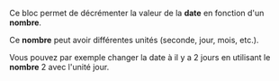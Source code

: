 Ce bloc permet de décrémenter la valeur de la **date** en fonction d'un **nombre**.

Ce **nombre** peut avoir différentes unités (seconde, jour, mois, etc.).

Vous pouvez par exemple changer la date à il y a 2 jours en utilisant le **nombre** 2 avec l'unité jour.